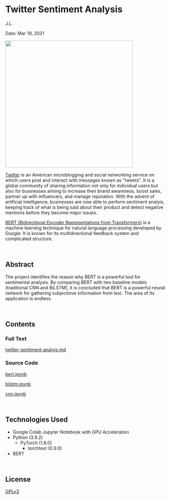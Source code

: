 # Twitter Sentiment Analysis

J.L.

Date: Mar 19, 2021

<img src = 'https://help.twitter.com/content/dam/help-twitter/brand/logo.png' width='400'>

[Twitter](https://twitter.com/home) is an American microblogging and social networking service on which users post and interact with messages known as "tweets". It is a global community of sharing information not only for individual users but also for businesses aiming to increase their brand awareness, boost sales, partner up with influencers, and manage reputation. With the advent of artificial intelligence, businesses are now able to perform sentiment analyis, keeping track of what is being said about their product and detect negative mentions before they become major issues. 

[BERT (Bidirectional Encoder Representations from Transformers)](https://arxiv.org/abs/1810.04805) is a machine learning technique for natural language processing developed by Google. It is known for its multidirectional feedback system and complicated structure. 

&nbsp;

## Abstract

The project identifies the reason why BERT is a powerful tool for sentimental analysis. By comparing BERT with two baseline models (traditional CNN and BiLSTM), it is concluded that BERT is a powerful neural network for gathering subjectinve information from text. The area of its application is endless.

&nbsp;

## Contents

### Full Text

[twitter-sentiment-analyis.md](https://github.com/chan030609/twitter-sentiment-analysis/blob/master/twitter-sentiment-analysis.md)

### Source Code

[bert.ipynb](https://github.com/chan030609/twitter-sentiment-analysis/blob/master/bert.ipynb)

[bilstm.ipynb](https://github.com/chan030609/twitter-sentiment-analysis/blob/master/bilstm.ipynb)

[cnn.ipynb](https://github.com/chan030609/twitter-sentiment-analysis/blob/master/cnn.ipynb)

&nbsp;

## Technologies Used
- Google Colab Jupyter Notebook with GPU Acceleration 
- Python (3.9.2)
    - PyTorch (1.8.0)
        - torchtext (0.9.0)
- BERT

&nbsp;

## License

[GPLv3](https://www.gnu.org/licenses/gpl-3.0.en.html)
